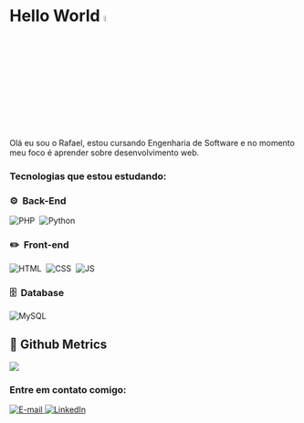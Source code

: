<h1>
  Hello World <a href="https://www.gautamkrishnar.com/"><img src="https://media.giphy.com/media/hvRJCLFzcasrR4ia7z/giphy.gif" width="5%"></a>
</h1>

<p>
  Olá eu sou o Rafael, estou cursando Engenharia de Software e no momento meu foco é aprender sobre desenvolvimento web.
</p>

<h3>Tecnologias que estou estudando:</h3>

### ⚙️ &nbsp;Back-End
![PHP](https://img.shields.io/badge/PHP-777BB4?style=for-the-badge&logo=php&logoColor=white)&nbsp;
![Python](https://img.shields.io/badge/Python-EEEEEE?style=for-the-badge&logo=python)&nbsp;

### ✏️ &nbsp;Front-end
![HTML](https://img.shields.io/badge/-HTML-EEEEEE?style=for-the-badge&logo=HTML5)&nbsp;
![CSS](https://img.shields.io/badge/-CSS-EEEEEE?style=for-the-badge&logo=CSS3&logoColor=1572B6)&nbsp;
![JS](https://img.shields.io/badge/JavaScript-EEEEEE?style=for-the-badge&logo=javascript&logoColor=black)&nbsp;

### 🗄️ &nbsp;Database
![MySQL](https://img.shields.io/badge/-MySQL-EEEEEE?style=for-the-badge&logo=mysql)&nbsp;

## 📏 Github Metrics
![](https://github-profile-summary-cards.vercel.app/api/cards/profile-details?username=rafaelrgaidzinski&theme=github)

<div>
  <h3>Entre em contato comigo:</h3>
  <a href="mailto:rafaelgaidzinski@gmail.com">
    <img src="https://img.shields.io/badge/Gmail-informational?style=flat&logo=gmail&logoColor=white" alt="E-mail">
  </a>
  <a href="https://www.linkedin.com/in/rafaelrgaidzinski">
    <img src="https://img.shields.io/badge/LinkedIn-Profile-informational?style=flat&logo=linkedin&logoColor=white&color=0D76A8" alt="LinkedIn">
  </a>
</div>
